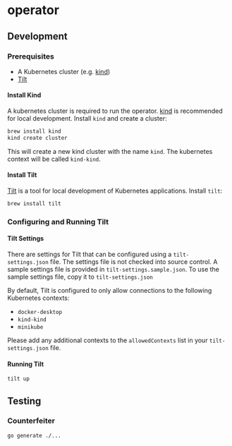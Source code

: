 # operator

## Development

### Prerequisites

- A Kubernetes cluster (e.g. [kind](https://kind.sigs.k8s.io/))
- [Tilt](https://tilt.dev/)  

#### Install Kind

A kubernetes cluster is required to run the operator. [kind](https://kind.sigs.k8s.io/) is recommended for local development. Install `kind` and
create a cluster:

```bash
brew install kind
kind create cluster
```

This will create a new kind cluster with the name `kind`.  The kubernetes context will be called `kind-kind`.

#### Install Tilt

[Tilt](https://tilt.dev/) is a tool for local development of Kubernetes applications. Install `tilt`:

```bash
brew install tilt
```

### Configuring and Running Tilt

#### Tilt Settings
There are settings for Tilt that can be configured using a `tilt-settings.json` file.  The settings file is not checked
into source control.  A sample settings file is provided in `tilt-settings.sample.json`.  To use the sample settings file,
copy it to `tilt-settings.json`

By default, Tilt is configured to only allow connections to the following Kubernetes contexts:

- `docker-desktop`
- `kind-kind`
- `minikube`

Please add any additional contexts to the `allowedContexts` list in your `tilt-settings.json` file.

#### Running Tilt
```bash
tilt up
```


## Testing

### Counterfeiter

```bash
go generate ./...
```
